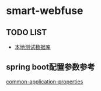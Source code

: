 # smart-webfuse


## TODO LIST

- [本地测试数据库](http://www.springboottutorial.com/spring-boot-and-h2-in-memory-database)


##  spring boot配置参数参考

[common-application-properties](https://docs.spring.io/spring-boot/docs/current/reference/html/common-application-properties.html)